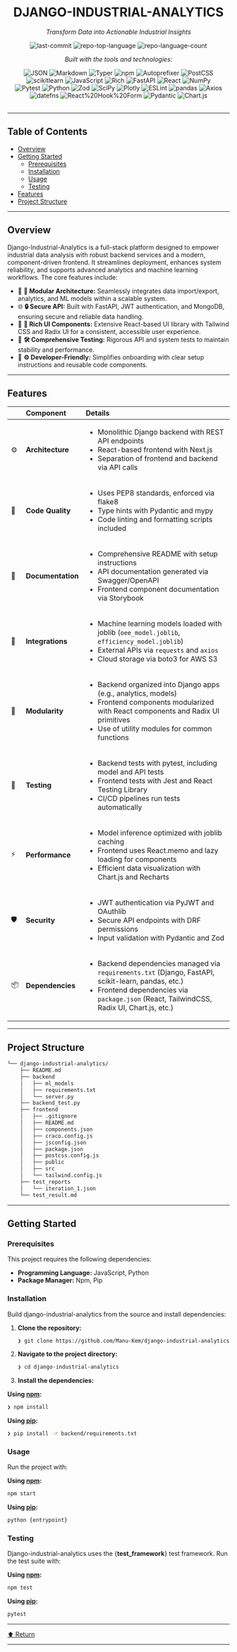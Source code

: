 <div id="top">

<!-- HEADER STYLE: CLASSIC -->
<div align="center">


# DJANGO-INDUSTRIAL-ANALYTICS

<em>Transform Data into Actionable Industrial Insights</em>

<!-- BADGES -->
<img src="https://img.shields.io/github/last-commit/Manu-Kem/django-industrial-analytics?style=flat&logo=git&logoColor=white&color=0080ff" alt="last-commit">
<img src="https://img.shields.io/github/languages/top/Manu-Kem/django-industrial-analytics?style=flat&color=0080ff" alt="repo-top-language">
<img src="https://img.shields.io/github/languages/count/Manu-Kem/django-industrial-analytics?style=flat&color=0080ff" alt="repo-language-count">

<em>Built with the tools and technologies:</em>

<img src="https://img.shields.io/badge/JSON-000000.svg?style=flat&logo=JSON&logoColor=white" alt="JSON">
<img src="https://img.shields.io/badge/Markdown-000000.svg?style=flat&logo=Markdown&logoColor=white" alt="Markdown">
<img src="https://img.shields.io/badge/Typer-000000.svg?style=flat&logo=Typer&logoColor=white" alt="Typer">
<img src="https://img.shields.io/badge/npm-CB3837.svg?style=flat&logo=npm&logoColor=white" alt="npm">
<img src="https://img.shields.io/badge/Autoprefixer-DD3735.svg?style=flat&logo=Autoprefixer&logoColor=white" alt="Autoprefixer">
<img src="https://img.shields.io/badge/PostCSS-DD3A0A.svg?style=flat&logo=PostCSS&logoColor=white" alt="PostCSS">
<img src="https://img.shields.io/badge/scikitlearn-F7931E.svg?style=flat&logo=scikit-learn&logoColor=white" alt="scikitlearn">
<img src="https://img.shields.io/badge/JavaScript-F7DF1E.svg?style=flat&logo=JavaScript&logoColor=black" alt="JavaScript">
<img src="https://img.shields.io/badge/Rich-FAE742.svg?style=flat&logo=Rich&logoColor=black" alt="Rich">
<img src="https://img.shields.io/badge/FastAPI-009688.svg?style=flat&logo=FastAPI&logoColor=white" alt="FastAPI">
<img src="https://img.shields.io/badge/React-61DAFB.svg?style=flat&logo=React&logoColor=black" alt="React">
<img src="https://img.shields.io/badge/NumPy-013243.svg?style=flat&logo=NumPy&logoColor=white" alt="NumPy">
<br>
<img src="https://img.shields.io/badge/Pytest-0A9EDC.svg?style=flat&logo=Pytest&logoColor=white" alt="Pytest">
<img src="https://img.shields.io/badge/Python-3776AB.svg?style=flat&logo=Python&logoColor=white" alt="Python">
<img src="https://img.shields.io/badge/Zod-3E67B1.svg?style=flat&logo=Zod&logoColor=white" alt="Zod">
<img src="https://img.shields.io/badge/SciPy-8CAAE6.svg?style=flat&logo=SciPy&logoColor=white" alt="SciPy">
<img src="https://img.shields.io/badge/Plotly-3F4F75.svg?style=flat&logo=Plotly&logoColor=white" alt="Plotly">
<img src="https://img.shields.io/badge/ESLint-4B32C3.svg?style=flat&logo=ESLint&logoColor=white" alt="ESLint">
<img src="https://img.shields.io/badge/pandas-150458.svg?style=flat&logo=pandas&logoColor=white" alt="pandas">
<img src="https://img.shields.io/badge/Axios-5A29E4.svg?style=flat&logo=Axios&logoColor=white" alt="Axios">
<img src="https://img.shields.io/badge/datefns-770C56.svg?style=flat&logo=date-fns&logoColor=white" alt="datefns">
<img src="https://img.shields.io/badge/React%20Hook%20Form-EC5990.svg?style=flat&logo=React-Hook-Form&logoColor=white" alt="React%20Hook%20Form">
<img src="https://img.shields.io/badge/Pydantic-E92063.svg?style=flat&logo=Pydantic&logoColor=white" alt="Pydantic">
<img src="https://img.shields.io/badge/Chart.js-FF6384.svg?style=flat&logo=chartdotjs&logoColor=white" alt="Chart.js">

</div>
<br>

---

## Table of Contents

- [Overview](#overview)
- [Getting Started](#getting-started)
    - [Prerequisites](#prerequisites)
    - [Installation](#installation)
    - [Usage](#usage)
    - [Testing](#testing)
- [Features](#features)
- [Project Structure](#project-structure)

---

## Overview

Django-Industrial-Analytics is a full-stack platform designed to empower industrial data analysis with robust backend services and a modern, component-driven frontend. It streamlines deployment, enhances system reliability, and supports advanced analytics and machine learning workflows. The core features include:

- 🧩 **🔧 Modular Architecture:** Seamlessly integrates data import/export, analytics, and ML models within a scalable system.
- 🌐 **🔒 Secure API:** Built with FastAPI, JWT authentication, and MongoDB, ensuring secure and reliable data handling.
- 🎨 **🎯 Rich UI Components:** Extensive React-based UI library with Tailwind CSS and Radix UI for a consistent, accessible user experience.
- 🧪 **🛠️ Comprehensive Testing:** Rigorous API and system tests to maintain stability and performance.
- 🚀 **⚙️ Developer-Friendly:** Simplifies onboarding with clear setup instructions and reusable code components.

---

## Features

|      | Component       | Details                                                                                     |
| :--- | :-------------- | :------------------------------------------------------------------------------------------ |
| ⚙️  | **Architecture**  | <ul><li>Monolithic Django backend with REST API endpoints</li><li>React-based frontend with Next.js</li><li>Separation of frontend and backend via API calls</li></ul> |
| 🔩 | **Code Quality**  | <ul><li>Uses PEP8 standards, enforced via flake8</li><li>Type hints with Pydantic and mypy</li><li>Code linting and formatting scripts included</li></ul> |
| 📄 | **Documentation** | <ul><li>Comprehensive README with setup instructions</li><li>API documentation generated via Swagger/OpenAPI</li><li>Frontend component documentation via Storybook</li></ul> |
| 🔌 | **Integrations**  | <ul><li>Machine learning models loaded with joblib (`oee_model.joblib`, `efficiency_model.joblib`)</li><li>External APIs via `requests` and `axios`</li><li>Cloud storage via boto3 for AWS S3</li></ul> |
| 🧩 | **Modularity**    | <ul><li>Backend organized into Django apps (e.g., analytics, models)</li><li>Frontend components modularized with React components and Radix UI primitives</li><li>Use of utility modules for common functions</li></ul> |
| 🧪 | **Testing**       | <ul><li>Backend tests with pytest, including model and API tests</li><li>Frontend tests with Jest and React Testing Library</li><li>CI/CD pipelines run tests automatically</li></ul> |
| ⚡️  | **Performance**   | <ul><li>Model inference optimized with joblib caching</li><li>Frontend uses React.memo and lazy loading for components</li><li>Efficient data visualization with Chart.js and Recharts</li></ul> |
| 🛡️ | **Security**      | <ul><li>JWT authentication via PyJWT and OAuthlib</li><li>Secure API endpoints with DRF permissions</li><li>Input validation with Pydantic and Zod</li></ul> |
| 📦 | **Dependencies**  | <ul><li>Backend dependencies managed via `requirements.txt` (Django, FastAPI, scikit-learn, pandas, etc.)</li><li>Frontend dependencies via `package.json` (React, TailwindCSS, Radix UI, Chart.js, etc.)</li></ul> |

---

## Project Structure

```sh
└── django-industrial-analytics/
    ├── README.md
    ├── backend
    │   ├── ml_models
    │   ├── requirements.txt
    │   └── server.py
    ├── backend_test.py
    ├── frontend
    │   ├── .gitignore
    │   ├── README.md
    │   ├── components.json
    │   ├── craco.config.js
    │   ├── jsconfig.json
    │   ├── package.json
    │   ├── postcss.config.js
    │   ├── public
    │   ├── src
    │   └── tailwind.config.js
    ├── test_reports
    │   └── iteration_1.json
    └── test_result.md
```

---

## Getting Started

### Prerequisites

This project requires the following dependencies:

- **Programming Language:** JavaScript, Python
- **Package Manager:** Npm, Pip

### Installation

Build django-industrial-analytics from the source and install dependencies:

1. **Clone the repository:**

    ```sh
    ❯ git clone https://github.com/Manu-Kem/django-industrial-analytics
    ```

2. **Navigate to the project directory:**

    ```sh
    ❯ cd django-industrial-analytics
    ```

3. **Install the dependencies:**

**Using [npm](https://www.npmjs.com/):**

```sh
❯ npm install
```
**Using [pip](https://pypi.org/project/pip/):**

```sh
❯ pip install -r backend/requirements.txt
```

### Usage

Run the project with:

**Using [npm](https://www.npmjs.com/):**

```sh
npm start
```
**Using [pip](https://pypi.org/project/pip/):**

```sh
python {entrypoint}
```

### Testing

Django-industrial-analytics uses the {__test_framework__} test framework. Run the test suite with:

**Using [npm](https://www.npmjs.com/):**

```sh
npm test
```
**Using [pip](https://pypi.org/project/pip/):**

```sh
pytest
```

---

<div align="left"><a href="#top">⬆ Return</a></div>

---
